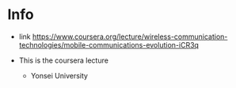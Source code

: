 # Info

* link
<https://www.coursera.org/lecture/wireless-communication-technologies/mobile-communications-evolution-iCR3q>

* This is the coursera lecture
  - Yonsei University




